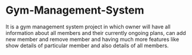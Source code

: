 # Gym-Management-System
It is a gym management system project in which owner will have all information about all members and their currently ongoing plans, can add new member and remove member and having much more features like show details of particular member and also details of all members.
